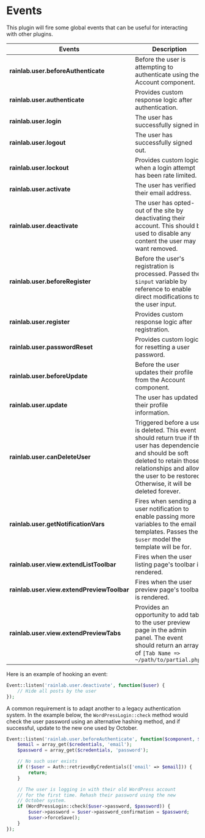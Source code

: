 # Events

This plugin will fire some global events that can be useful for interacting with other plugins.

Events | Description
------ | ---------------
**rainlab.user.beforeAuthenticate** | Before the user is attempting to authenticate using the Account component.
**rainlab.user.authenticate** | Provides custom response logic after authentication.
**rainlab.user.login** | The user has successfully signed in.
**rainlab.user.logout** | The user has successfully signed out.
**rainlab.user.lockout** | Provides custom logic when a login attempt has been rate limited.
**rainlab.user.activate** | The user has verified their email address.
**rainlab.user.deactivate** | The user has opted-out of the site by deactivating their account. This should be used to disable any content the user may want removed.
**rainlab.user.beforeRegister** | Before the user's registration is processed. Passed the `$input` variable by reference to enable direct modifications to the user input.
**rainlab.user.register** | Provides custom response logic after registration.
**rainlab.user.passwordReset** | Provides custom logic for resetting a user password.
**rainlab.user.beforeUpdate** | Before the user updates their profile from the Account component.
**rainlab.user.update** | The user has updated their profile information.
**rainlab.user.canDeleteUser** | Triggered before a user is deleted. This event should return true if the user has dependencies and should be soft deleted to retain those relationships and allow the user to be restored. Otherwise, it will be deleted forever.
**rainlab.user.getNotificationVars** | Fires when sending a user notification to enable passing more variables to the email templates. Passes the `$user` model the template will be for.
**rainlab.user.view.extendListToolbar** | Fires when the user listing page's toolbar is rendered.
**rainlab.user.view.extendPreviewToolbar** | Fires when the user preview page's toolbar is rendered.
**rainlab.user.view.extendPreviewTabs** | Provides an opportunity to add tabs to the user preview page in the admin panel. The event should return an array of `[Tab Name => ~/path/to/partial.php]`

Here is an example of hooking an event:

```php
Event::listen('rainlab.user.deactivate', function($user) {
    // Hide all posts by the user
});
```

A common requirement is to adapt another to a legacy authentication system. In the example below, the `WordPressLogin::check` method would check the user password using an alternative hashing method, and if successful, update to the new one used by October.

```php
Event::listen('rainlab.user.beforeAuthenticate', function($component, $credentials) {
    $email = array_get($credentials, 'email');
    $password = array_get($credentials, 'password');

    // No such user exists
    if (!$user = Auth::retrieveByCredentials(['email' => $email])) {
        return;
    }

    // The user is logging in with their old WordPress account
    // for the first time. Rehash their password using the new
    // October system.
    if (WordPressLogin::check($user->password, $password)) {
        $user->password = $user->password_confirmation = $password;
        $user->forceSave();
    }
});
```
